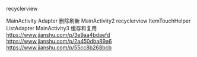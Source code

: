 recyclerview

MainActivity 
    Adapter 删除刷新
MainActivity2
    recyclerview ItemTouchHelper
    ListAdapter
MainActivity3  缓存和复用
  https://www.jianshu.com/p/3e9aa4bdaefd
  https://www.jianshu.com/p/2a450dba89a6
  https://www.jianshu.com/p/55cc8b268bcb